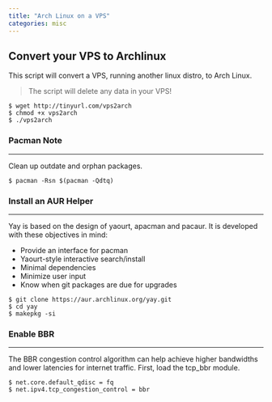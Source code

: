 ```yaml
---
title: "Arch Linux on a VPS"
categories: misc
---
```


Convert your VPS to Archlinux
---
This script will convert a VPS, running another linux distro, to Arch Linux.

>The script will delete any data in your VPS!

```shell
$ wget http://tinyurl.com/vps2arch
$ chmod +x vps2arch
$ ./vps2arch
```

### Pacman Note
---
Clean up outdate and orphan packages.
```shell
$ pacman -Rsn $(pacman -Qdtq)
```

### Install an AUR Helper
---
Yay is based on the design of yaourt, apacman and pacaur. It is developed with these objectives in mind:

* Provide an interface for pacman
* Yaourt-style interactive search/install
* Minimal dependencies
* Minimize user input
* Know when git packages are due for upgrades

```shell
$ git clone https://aur.archlinux.org/yay.git
$ cd yay
$ makepkg -si
```

### Enable BBR
---
The BBR congestion control algorithm can help achieve higher bandwidths and lower latencies for internet traffic. First, load the tcp_bbr module.
```shell
$ net.core.default_qdisc = fq  
$ net.ipv4.tcp_congestion_control = bbr  
```

